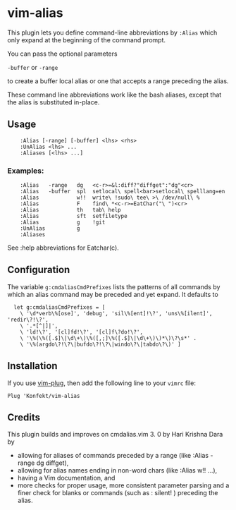 # vim-alias

This plugin lets you define command-line abbreviations by `:Alias` which only expand at the beginning of the command prompt.

You can pass the optional parameters

  `-buffer`  or  `-range`

to create a buffer local alias or one that accepts a range preceding the
alias.

These command line abbreviations work like the bash aliases, except that
the alias is substituted in-place.

## Usage

```vim
    :Alias [-range] [-buffer] <lhs> <rhs>
    :UnAlias <lhs> ...
    :Aliases [<lhs> ...]
```

### Examples:

```vim
    :Alias   -range   dg   <c-r>=&l:diff?"diffget":"dg"<cr>
    :Alias   -buffer  spl  setlocal\ spell<bar>setlocal\ spelllang=en
    :Alias            w!!  write\ !sudo\ tee\ >\ /dev/null\ %
    :Alias            F    find\ *<c-r>=EatChar("\ ")<cr>
    :Alias            th   tab\ help
    :Alias            sft  setfiletype
    :Alias            g    !git
    :UnAlias          g
    :Aliases
```

  See :help abbreviations for Eatchar(c).

## Configuration

The variable `g:cmdaliasCmdPrefixes` lists the patterns of all commands by
which an alias command may be preceded and yet expand. It defaults to

```vim
  let g:cmdaliasCmdPrefixes = [
    \ '\d*verb\%[ose]', 'debug', 'sil\%[ent]!\?', 'uns\%[ilent]', 'redir\?!\?',
    \ '.*[^|]|',
    \ 'ld!\?', '[cl]fd!\?', '[cl]f\?do!\?',
    \ '\%(\%([.$]\|\d\+\)\%([,;]\%([.$]\|\d\+\)\)*\)\?\s*' .
    \ '\%(argdo\?!\?\|bufdo\?!\?\|windo\?\|tabdo\?\)' ]
```

## Installation

If you use [vim-plug](https://github.com/junegunn/vim-plug), then add the
following line to your `vimrc` file:

```vim
Plug 'Konfekt/vim-alias
```

Credits
-------

This plugin builds and improves on cmdalias.vim 3. 0 by Hari Krishna Dara by

- allowing for aliases of commands preceded by a range (like :Alias -range dg
  diffget),
- allowing for alias names ending in non-word chars (like :Alias w!! ...),
- having a Vim documentation, and
- more checks for proper usage, more consistent parameter parsing and a finer
  check for blanks or commands (such as :  silent! ) preceding the alias.
